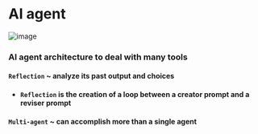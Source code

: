 # AI agent

![image](https://github.com/user-attachments/assets/ae86799d-2795-4f31-8ef6-4a43767aa958)
### AI agent architecture to deal with many tools
#### `Reflection` ~ analyze its past output and choices
- #### `Reflection` is the creation of a loop between a creator prompt and a reviser prompt

#### `Multi-agent` ~ can accomplish more than a single agent
